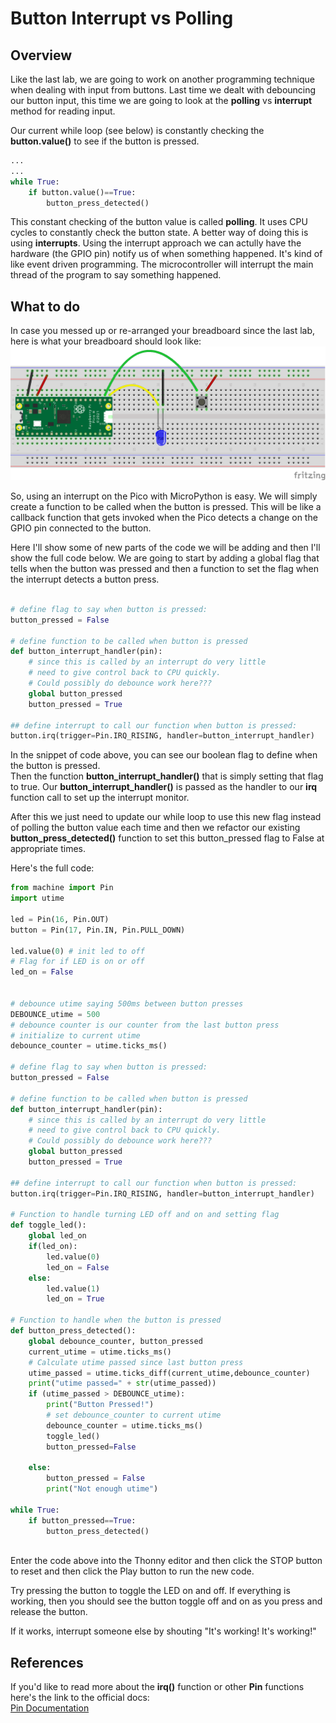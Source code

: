 # Button Interrupt vs Polling

## Overview

Like the last lab, we are going to work on another programming technique when dealing with input from buttons.  Last time we dealt with debouncing our button input, this time we are going to look at the **polling** vs **interrupt** method for reading input.  

Our current while loop (see below) is constantly checking the **button.value()** to see if the button is pressed.
``` Python
...
...
while True:
    if button.value()==True:
        button_press_detected()
```
This constant checking of the button value is called **polling**.  It uses CPU cycles to constantly check the button state.  A better way of doing this is using **interrupts**.  Using the interrupt approach we can actully have the hardware (the GPIO pin) notify us of when something happened.  It's kind of like event driven programming. The microcontroller will interrupt the main thread of the program to say something happened.


 ## What to do

In case you messed up or re-arranged your breadboard since the last lab, here is what your breadboard should look like:
![Button Diagram](/images/8_button_pico_bb.png)


So, using an interrupt on the Pico with MicroPython is easy.  We will simply create a function to be called when the button is pressed.  This will be like a callback function that gets invoked when the Pico detects a change on the GPIO pin connected to the button.

Here I'll show some of new parts of the code we will be adding and then I'll show the full code below.
We are going to start by adding a global flag that tells when the button was pressed and then a function to set the flag when the interrupt detects a button press.
```Python

# define flag to say when button is pressed:
button_pressed = False

# define function to be called when button is pressed
def button_interrupt_handler(pin):
    # since this is called by an interrupt do very little
    # need to give control back to CPU quickly.
    # Could possibly do debounce work here???
    global button_pressed
    button_pressed = True

## define interrupt to call our function when button is pressed:
button.irq(trigger=Pin.IRQ_RISING, handler=button_interrupt_handler)

```
In the snippet of code above, you can see our boolean flag to define when the button is pressed.  
Then the function **button_interrupt_handler()** that is simply setting that flag to true.
Our **button_interrupt_handler()** is passed as the handler to our **irq** function call to set up the interrupt monitor.

After this we just need to update our while loop to use this new flag instead of polling the button value each time and then we refactor our existing **button_press_detected()** function to set this button_pressed flag to False at appropriate times.

Here's the full code:

``` Python
from machine import Pin
import utime

led = Pin(16, Pin.OUT)
button = Pin(17, Pin.IN, Pin.PULL_DOWN)

led.value(0) # init led to off
# Flag for if LED is on or off
led_on = False


# debounce utime saying 500ms between button presses
DEBOUNCE_utime = 500
# debounce counter is our counter from the last button press
# initialize to current utime
debounce_counter = utime.ticks_ms()

# define flag to say when button is pressed:
button_pressed = False

# define function to be called when button is pressed
def button_interrupt_handler(pin):
    # since this is called by an interrupt do very little
    # need to give control back to CPU quickly.
    # Could possibly do debounce work here???
    global button_pressed
    button_pressed = True

## define interrupt to call our function when button is pressed:
button.irq(trigger=Pin.IRQ_RISING, handler=button_interrupt_handler)    

# Function to handle turning LED off and on and setting flag
def toggle_led():
    global led_on
    if(led_on):
        led.value(0)
        led_on = False
    else:
        led.value(1)
        led_on = True

# Function to handle when the button is pressed
def button_press_detected():
    global debounce_counter, button_pressed
    current_utime = utime.ticks_ms()
    # Calculate utime passed since last button press
    utime_passed = utime.ticks_diff(current_utime,debounce_counter)
    print("utime passed=" + str(utime_passed))
    if (utime_passed > DEBOUNCE_utime):
        print("Button Pressed!")
        # set debounce_counter to current utime
        debounce_counter = utime.ticks_ms()
        toggle_led()
        button_pressed=False
    
    else:
        button_pressed = False
        print("Not enough utime")

while True:
    if button_pressed==True:
        button_press_detected()
  
```
Enter the code above into the Thonny editor and then click the STOP button to reset and then click the Play button to run the new code.

Try pressing the button to toggle the LED on and off.
If everything is working, then you should see the button toggle off and on as you press and release the button.

If it works, interrupt someone else by shouting "It's working!  It's working!"


## References

If you'd like to read more about the **irq()** function or other **Pin** functions here's the link to the official docs:  
[Pin Documentation](https://docs.micropython.org/en/latest/library/machine.Pin.html)

